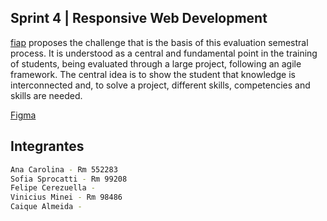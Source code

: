 ## Sprint 4 | Responsive Web Development

[fiap](https://www.fiap.com.br/) proposes the challenge that is the basis of this evaluation semestral process. It is understood as a central and fundamental point in the training of students, being evaluated through a large project, following an agile framework. The central idea is to show the student that knowledge is interconnected and, to solve a project, different skills, competencies and skills are needed.

[Figma](https://www.figma.com/file/JSZoWleEsbIaLjirBYawsA/Projeto-Porto?type=design&node-id=0%3A1&mode=design&t=F0zUvi66glaU3hUW-1)

## Integrantes

```bash
Ana Carolina - Rm 552283
Sofia Sprocatti - Rm 99208
Felipe Cerezuella - 
Vinicius Minei - Rm 98486
Caique Almeida - 
```

